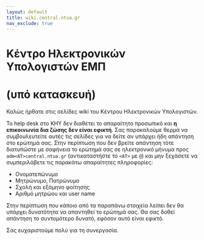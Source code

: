```yaml
---
layout: default
title: wiki.central.ntua.gr
nav_exclude: true
---
```


# Κέντρο Ηλεκτρονικών Υπολογιστών ΕΜΠ

# (υπό κατασκευή)

Καλώς ήρθατε στις σελίδες wiki του Κέντρου Ηλεκτρονικών Υπολογιστών.

Το help desk στο ΚΗΥ δεν διαθέτει το απαραίτητο προσωπικό και **η επικοινωνία δια ζώσης δεν είναι εφικτή**. Σας παρακαλούμε θερμά να συμβουλευτείτε αυτές τις σελίδες για να δείτε αν υπάρχει ήδη απάντηση στο ερώτημά σας. Στην περίπτωση που δεν βρείτε απάντηση τότε διατυπώστε με σαφήνεια το ερώτημά σας σε ηλεκτρονικό μήνυμα προς `adm<AT>central.ntua.gr` (αντικαταστήστε το `<ΑΤ>` με `@`) και μην ξεχάσετε να συμπεριλάβετε τις παρακάτω απαραίτητες πληροφορίες:

- Ονοματεπώνυμο
- Μητρώνυμο, Πατρώνυμο
- Σχολή και εξάμηνο φοίτησης
- Αριθμό μητρώου και user name

Στην περίπτωση που κάποιο από τα παραπάνω στοιχεία λείπει δεν θα υπάρχει δυνατότητα να απαντηθεί το ερώτημά σας. Θα σας δοθεί απάντηση το συντομότερο δυνατό, εφόσον αυτό είναι εφικτό.

Σας ευχαριστούμε πολύ για τη συνεργασία.
